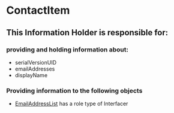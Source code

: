 # ContactItem
## This Information Holder is responsible for:
### providing and holding information about: 
* serialVersionUID
* emailAddresses
* displayName
### Providing information to the following objects 
* [EmailAddressList](../Interfacers/EmailAddressList.md) has a role type of Interfacer
